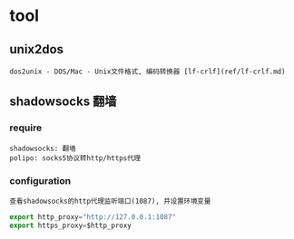 # tool

## unix2dos

    dos2unix - DOS/Mac - Unix文件格式, 编码转换器 [lf-crlf](ref/lf-crlf.md)

## shadowsocks 翻墙

### require  

    shadowsocks: 翻墙  
    polipo: socks5协议转http/https代理
  
### configuration  

    查看shadowsocks的http代理监听端口(1087), 并设置环境变量

```js
export http_proxy="http://127.0.0.1:1087"  
export https_proxy=$http_proxy  
```  